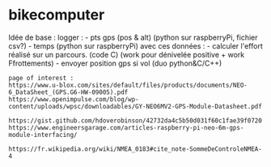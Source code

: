 # bikecomputer
Idée de base :
  logger :
    - pts gps (pos & alt) (python sur raspberryPi, fichier csv?)
    - temps (python sur raspberryPi)
  avec ces données :
    - calculer l'effort réalisé sur un parcours. (code C)
      (work pour dénivelée positive + work Ffrottements)
    - envoyer position gps si vol (duo python&C/C++)


    page of interest :
    https://www.u-blox.com/sites/default/files/products/documents/NEO-6_DataSheet_(GPS.G6-HW-09005).pdf
    https://www.openimpulse.com/blog/wp-content/uploads/wpsc/downloadables/GY-NEO6MV2-GPS-Module-Datasheet.pdf

    https://gist.github.com/hdoverobinson/42732da4c5b50d031f60c1fae39f0720
    https://www.engineersgarage.com/articles-raspberry-pi-neo-6m-gps-module-interfacing/
    
    https://fr.wikipedia.org/wiki/NMEA_0183#cite_note-SommeDeControleNMEA-4
